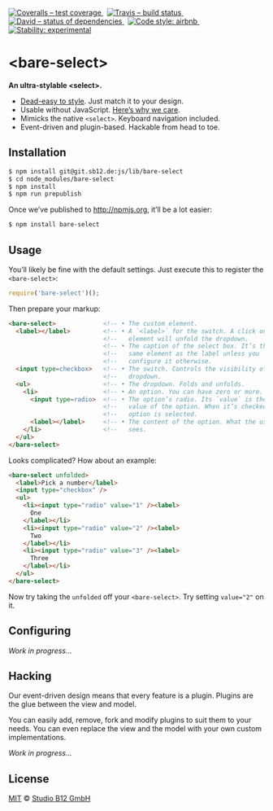 [![Coveralls – test coverage
](https://img.shields.io/coveralls/studio-b12/bare-select.svg?style=flat-square)
](https://coveralls.io/r/studio-b12/bare-select)
 [![Travis – build status
](https://img.shields.io/travis/studio-b12/bare-select/master.svg?style=flat-square)
](https://travis-ci.org/studio-b12/bare-select)
 [![David – status of dependencies
](https://img.shields.io/david/studio-b12/bare-select.svg?style=flat-square)
](https://david-dm.org/studio-b12/bare-select)
 [![Code style: airbnb
](https://img.shields.io/badge/code%20style-airbnb-blue.svg?style=flat-square)
](https://github.com/airbnb/javascript)
 [![Stability: experimental
](https://img.shields.io/badge/stability-experimental-red.svg?style=flat-square)
](https://nodejs.org/api/documentation.html#documentation_stability_index)




&lt;bare-select&gt;
===================

**An ultra-stylable &lt;select&gt;.**

* [Dead-easy to style][]. Just match it to your design.
* Usable without JavaScript. [Here’s why we care][].
* Mimicks the native `<select>`. Keyboard navigation included.
* Event-driven and plugin-based. Hackable from head to toe.

[Here’s why we care]:  http://aaronmbushnell.com/lets-stop-customizing-form-fields/  "Let's stop customizing form fields"
[Dead-easy to style]:  ./dev/null  "Work in progress…"




Installation
------------

```sh
$ npm install git@git.sb12.de:js/lib/bare-select
$ cd node_modules/bare-select
$ npm install
$ npm run prepublish
```


Once we’ve published to <http://npmjs.org>, it’ll be a lot easier:

```sh
$ npm install bare-select
```




Usage
-----

You’ll likely be fine with the default settings. Just execute this to register the `<bare-select>`:

```js
require('bare-select')();
```


Then prepare your markup:

```html
<bare-select>             <!-- • The custom element.                         -->
  <label></label>         <!-- • A `<label>` for the switch. A click on this -->
                          <!--   element will unfold the dropdown.           -->
                          <!-- • The caption of the select box. It’s the     -->
                          <!--   same element as the label unless you        -->
                          <!--   configure it otherwise.                     -->
  <input type=checkbox>   <!-- • The switch. Controls the visibility of the  -->
                          <!--   dropdown.                                   -->
  <ul>                    <!-- • The dropdown. Folds and unfolds.            -->
    <li>                  <!-- • An option. You can have zero or more.       -->
      <input type=radio>  <!-- • The option’s radio. Its `value` is the      -->
                          <!--   value of the option. When it’s checked, the -->
                          <!--   option is selected.                         -->
      <label></label>     <!-- • The content of the option. What the user    -->
    </li>                 <!--   sees.                                       -->
  </ul>
</bare-select>
```


Looks complicated? How about an example:

```html
<bare-select unfolded>
  <label>Pick a number</label>
  <input type="checkbox" />
  <ul>
    <li><input type="radio" value="1" /><label>
      One
    </label></li>
    <li><input type="radio" value="2" /><label>
      Two
    </label></li>
    <li><input type="radio" value="3" /><label>
      Three
    </label></li>
  </ul>
</bare-select>
```


Now try taking the `unfolded` off your `<bare-select>`. Try setting `value="2"` on it.




Configuring
-----------

<!-- doxie public start -->
*Work in progress…*
<!-- doxie public end -->




Hacking
-------

Our event-driven design means that every feature is a plugin. Plugins are the glue between the view and model.

You can easily add, remove, fork and modify plugins to suit them to your needs. You can even replace the view and the model with your own custom implementations.

<!-- doxie protected start -->
*Work in progress…*
<!-- doxie protected end -->




License
-------

[MIT][] © [Studio B12 GmbH][]

[MIT]: ./License.md
[Studio B12 GmbH]: https://github.com/studio-b12
